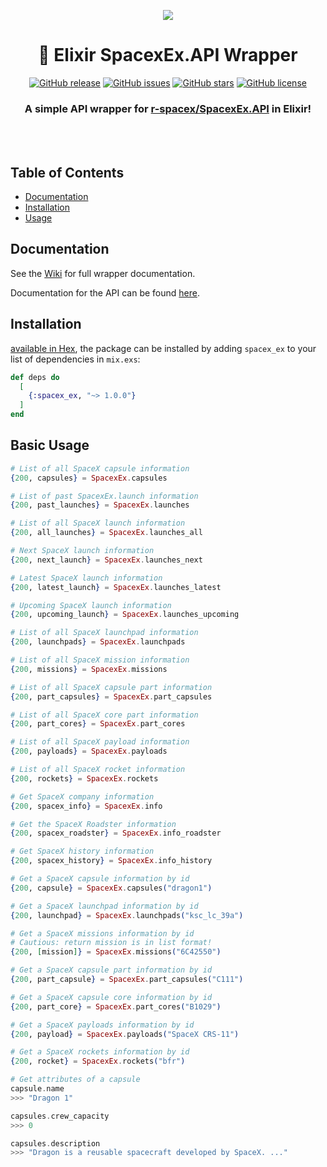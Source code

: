 <p align="center"><img src="https://www.spacex.com/sites/spacex/files/styles/new_gallery_large/public/2016_-_02_jason3_vertical2.jpg?itok=fxjAYWHW"></p>
<div align="center">

# 🚀 Elixir SpacexEx.API Wrapper 
[![GitHub release](https://img.shields.io/github/release/crunchysoul/spacex_ex.svg)](https://github.com/crunchysoul/spacex_ex/releases)
[![GitHub issues](https://img.shields.io/github/issues/crunchysoul/spacex_ex.svg)](https://github.com/crunchysoul/spacex_ex/issues)
[![GitHub stars](https://img.shields.io/github/stars/crunchysoul/spacex_ex.svg)](https://github.com/crunchysoul/spacex_ex/stargazers)
[![GitHub license](https://img.shields.io/github/license/crunchysoul/spacex_ex.svg)](https://github.com/crunchysoul/spacex_ex)

### A simple API wrapper for [r-spacex/SpacexEx.API](https://github.com/r-spacex/SpaceX-API) in Elixir!

<br><br>

</div>

## Table of Contents

- [Documentation](#documentation)
- [Installation](#installation)
- [Usage](#basic-usage)


## Documentation
See the [Wiki](https://github.com/crunchysoul/spacex_ex/wiki) for full wrapper documentation.

Documentation for the API can be found [here](https://github.com/r-spacex/SpacexEx.API/wiki).

## Installation
[available in Hex](https://hex.pm/docs/spacex_ex), the package can be installed
by adding `spacex_ex` to your list of dependencies in `mix.exs`:

```elixir
def deps do
  [
    {:spacex_ex, "~> 1.0.0"}
  ]
end
```

## Basic Usage
```elixir
# List of all SpaceX capsule information
{200, capsules} = SpacexEx.capsules

# List of past SpacexEx.launch information
{200, past_launches} = SpacexEx.launches

# List of all SpaceX launch information
{200, all_launches} = SpacexEx.launches_all

# Next SpaceX launch information
{200, next_launch} = SpacexEx.launches_next

# Latest SpaceX launch information
{200, latest_launch} = SpacexEx.launches_latest

# Upcoming SpaceX launch information
{200, upcoming_launch} = SpacexEx.launches_upcoming

# List of all SpaceX launchpad information
{200, launchpads} = SpacexEx.launchpads

# List of all SpaceX mission information
{200, missions} = SpacexEx.missions

# List of all SpaceX capsule part information
{200, part_capsules} = SpacexEx.part_capsules

# List of all SpaceX core part information
{200, part_cores} = SpacexEx.part_cores

# List of all SpaceX payload information
{200, payloads} = SpacexEx.payloads

# List of all SpaceX rocket information
{200, rockets} = SpacexEx.rockets

# Get SpaceX company information
{200, spacex_info} = SpacexEx.info

# Get the SpaceX Roadster information
{200, spacex_roadster} = SpacexEx.info_roadster

# Get SpaceX history information
{200, spacex_history} = SpacexEx.info_history 

# Get a SpaceX capsule information by id
{200, capsule} = SpacexEx.capsules("dragon1")

# Get a SpaceX launchpad information by id
{200, launchpad} = SpacexEx.launchpads("ksc_lc_39a")

# Get a SpaceX missions information by id
# Cautious: return mission is in list format!
{200, [mission]} = SpacexEx.missions("6C42550")

# Get a SpaceX capsule part information by id
{200, part_capsule} = SpacexEx.part_capsules("C111")

# Get a SpaceX capsule core information by id
{200, part_core} = SpacexEx.part_cores("B1029")

# Get a SpaceX payloads information by id
{200, payload} = SpacexEx.payloads("SpaceX CRS-11")

# Get a SpaceX rockets information by id
{200, rocket} = SpacexEx.rockets("bfr")

# Get attributes of a capsule
capsule.name
>>> "Dragon 1"

capsules.crew_capacity
>>> 0

capsules.description
>>> "Dragon is a reusable spacecraft developed by SpaceX. ..."


```
